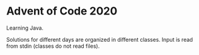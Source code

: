 # Advent of Code 2020

Learning Java.

Solutions for different days are organized in different classes. Input is read from stdin (classes do not read files).
